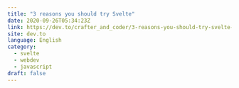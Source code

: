 ```yaml
---
title: "3 reasons you should try Svelte"
date: 2020-09-26T05:34:23Z
link: https://dev.to/crafter_and_coder/3-reasons-you-should-try-svelte-3nd6?utm_medium=RSS&utm_source=news.12bit.vn
site: dev.to
language: English
category:
  - svelte
  - webdev
  - javascript
draft: false
---
```

